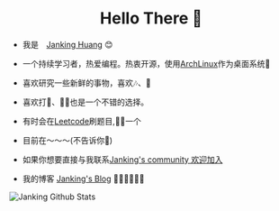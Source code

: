 <h1 align="center"> Hello There 👋 </h1>


* 我是　[Janking Huang](https://jankinghuang.github.io) :blush:
* 一个持续学习者，热爱编程。热衷开源，使用[ArchLinux](https://archlinux.org/)作为桌面系统🤔
* 喜欢研究一些新鲜的事物，喜欢🎶、📖
* 喜欢打🎾、🚴🏻也是一个不错的选择。
* 有时会在[Leetcode](https://leetcode-cn.com/u/jankinghuang/)刷题目,🥬🐓一个

* 目前在～～～(不告诉你🤪)
  

* 如果你想要直接与我联系[Janking's community 欢迎加入](https://gitter.im/JankingHuang/community)
* 我的博客 [Janking's Blog](https://jankinghuang.github.io/) 🎊🎊🎊🎊🎊🎊


![Janking Github Stats](https://github-readme-stats.vercel.app/api?username=JankingHuang&show_icons=true_color=fff&icon_color=0000FF&text_color=000000&bg_color=ffffff)



